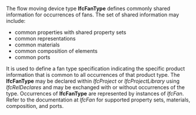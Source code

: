 ﻿The flow moving device type **IfcFanType** defines commonly shared information for occurrences of fans. The set of shared information may include:

* common properties with shared property sets
* common representations
* common materials
* common composition of elements
* common ports

It is used to define a fan type specification indicating the specific product information that is common to all occurrences of that product type. The **IfcFanType** may be declared within _IfcProject_ or _IfcProjectLibrary_ using _IfcRelDeclares_ and may be exchanged with or without occurrences of the type. Occurrences of **IfcFanType** are represented by instances of _IfcFan_. Refer to the documentation at _IfcFan_ for supported property sets, materials, composition, and ports.
